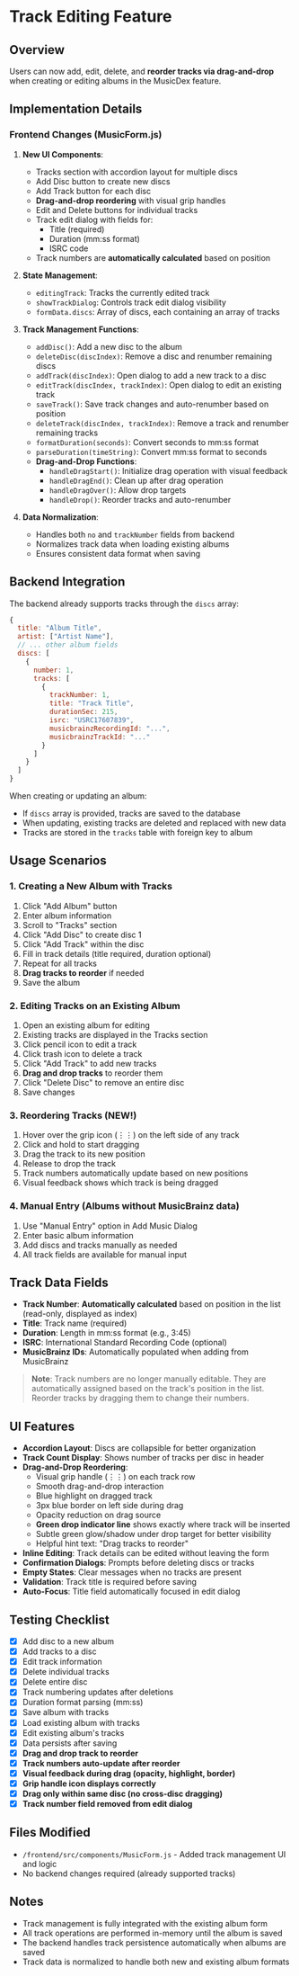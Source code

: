# Track Editing Feature

## Overview
Users can now add, edit, delete, and **reorder tracks via drag-and-drop** when creating or editing albums in the MusicDex feature.

## Implementation Details

### Frontend Changes (MusicForm.js)

1. **New UI Components**:
   - Tracks section with accordion layout for multiple discs
   - Add Disc button to create new discs
   - Add Track button for each disc
   - **Drag-and-drop reordering** with visual grip handles
   - Edit and Delete buttons for individual tracks
   - Track edit dialog with fields for:
     - Title (required)
     - Duration (mm:ss format)
     - ISRC code
   - Track numbers are **automatically calculated** based on position

2. **State Management**:
   - `editingTrack`: Tracks the currently edited track
   - `showTrackDialog`: Controls track edit dialog visibility
   - `formData.discs`: Array of discs, each containing an array of tracks

3. **Track Management Functions**:
   - `addDisc()`: Add a new disc to the album
   - `deleteDisc(discIndex)`: Remove a disc and renumber remaining discs
   - `addTrack(discIndex)`: Open dialog to add a new track to a disc
   - `editTrack(discIndex, trackIndex)`: Open dialog to edit an existing track
   - `saveTrack()`: Save track changes and auto-renumber based on position
   - `deleteTrack(discIndex, trackIndex)`: Remove a track and renumber remaining tracks
   - `formatDuration(seconds)`: Convert seconds to mm:ss format
   - `parseDuration(timeString)`: Convert mm:ss format to seconds
   - **Drag-and-Drop Functions**:
     - `handleDragStart()`: Initialize drag operation with visual feedback
     - `handleDragEnd()`: Clean up after drag operation
     - `handleDragOver()`: Allow drop targets
     - `handleDrop()`: Reorder tracks and auto-renumber

4. **Data Normalization**:
   - Handles both `no` and `trackNumber` fields from backend
   - Normalizes track data when loading existing albums
   - Ensures consistent data format when saving

## Backend Integration

The backend already supports tracks through the `discs` array:

```javascript
{
  title: "Album Title",
  artist: ["Artist Name"],
  // ... other album fields
  discs: [
    {
      number: 1,
      tracks: [
        {
          trackNumber: 1,
          title: "Track Title",
          durationSec: 215,
          isrc: "USRC17607839",
          musicbrainzRecordingId: "...",
          musicbrainzTrackId: "..."
        }
      ]
    }
  ]
}
```

When creating or updating an album:
- If `discs` array is provided, tracks are saved to the database
- When updating, existing tracks are deleted and replaced with new data
- Tracks are stored in the `tracks` table with foreign key to album

## Usage Scenarios

### 1. Creating a New Album with Tracks
1. Click "Add Album" button
2. Enter album information
3. Scroll to "Tracks" section
4. Click "Add Disc" to create disc 1
5. Click "Add Track" within the disc
6. Fill in track details (title required, duration optional)
7. Repeat for all tracks
8. **Drag tracks to reorder** if needed
9. Save the album

### 2. Editing Tracks on an Existing Album
1. Open an existing album for editing
2. Existing tracks are displayed in the Tracks section
3. Click pencil icon to edit a track
4. Click trash icon to delete a track
5. Click "Add Track" to add new tracks
6. **Drag and drop tracks** to reorder them
7. Click "Delete Disc" to remove an entire disc
8. Save changes

### 3. Reordering Tracks (NEW!)
1. Hover over the grip icon (⋮⋮) on the left side of any track
2. Click and hold to start dragging
3. Drag the track to its new position
4. Release to drop the track
5. Track numbers automatically update based on new positions
6. Visual feedback shows which track is being dragged

### 4. Manual Entry (Albums without MusicBrainz data)
1. Use "Manual Entry" option in Add Music Dialog
2. Enter basic album information
3. Add discs and tracks manually as needed
4. All track fields are available for manual input

## Track Data Fields

- **Track Number**: **Automatically calculated** based on position in the list (read-only, displayed as index)
- **Title**: Track name (required)
- **Duration**: Length in mm:ss format (e.g., 3:45)
- **ISRC**: International Standard Recording Code (optional)
- **MusicBrainz IDs**: Automatically populated when adding from MusicBrainz

> **Note**: Track numbers are no longer manually editable. They are automatically assigned based on the track's position in the list. Reorder tracks by dragging them to change their numbers.

## UI Features

- **Accordion Layout**: Discs are collapsible for better organization
- **Track Count Display**: Shows number of tracks per disc in header
- **Drag-and-Drop Reordering**: 
  - Visual grip handle (⋮⋮) on each track row
  - Smooth drag-and-drop interaction
  - Blue highlight on dragged track
  - 3px blue border on left side during drag
  - Opacity reduction on drag source
  - **Green drop indicator line** shows exactly where track will be inserted
  - Subtle green glow/shadow under drop target for better visibility
  - Helpful hint text: "Drag tracks to reorder"
- **Inline Editing**: Track details can be edited without leaving the form
- **Confirmation Dialogs**: Prompts before deleting discs or tracks
- **Empty States**: Clear messages when no tracks are present
- **Validation**: Track title is required before saving
- **Auto-Focus**: Title field automatically focused in edit dialog

## Testing Checklist

- [x] Add disc to a new album
- [x] Add tracks to a disc
- [x] Edit track information
- [x] Delete individual tracks
- [x] Delete entire disc
- [x] Track numbering updates after deletions
- [x] Duration format parsing (mm:ss)
- [x] Save album with tracks
- [x] Load existing album with tracks
- [x] Edit existing album's tracks
- [x] Data persists after saving
- [x] **Drag and drop track to reorder**
- [x] **Track numbers auto-update after reorder**
- [x] **Visual feedback during drag (opacity, highlight, border)**
- [x] **Grip handle icon displays correctly**
- [x] **Drag only within same disc (no cross-disc dragging)**
- [x] **Track number field removed from edit dialog**

## Files Modified

- `/frontend/src/components/MusicForm.js` - Added track management UI and logic
- No backend changes required (already supported tracks)

## Notes

- Track management is fully integrated with the existing album form
- All track operations are performed in-memory until the album is saved
- The backend handles track persistence automatically when albums are saved
- Track data is normalized to handle both new and existing album formats

